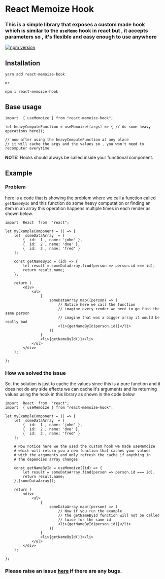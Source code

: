 # React Memoize Hook

### This is a simple library that exposes a custom made hook which is similar to the `useMemo` hook in react but , it accepts parameters so , it's flexible and easy enough to use anywhere

[![npm version](https://badge.fury.io/js/react-memoize-hook.svg)](https://badge.fury.io/js/react-memoize-hook)

## Installation

```
yarn add react-memoize-hook

or

npm i react-memoize-hook
```

## Base usage

```
import  { useMemoize } from "react-memoize-hook";

let heavyComputeFunction = useMemoize((args) => { // do some heavy operations here});

// now after using the heavyComputeFunction at any place
// it will cache the args and the values so , you won't need to recomputer everytime
```

**NOTE:** Hooks should always be called inside your functional component.

## Example

### Problem

here is a code that is showing the problem where we call a function called `getNameById`
and this function do some heavy computation or finding an item in an array
this operation happens multiple times in each render as shown below.

```
import  React  from  "react";

let myExampleComponent = () => {
	let  someDataArray  = [
		{  id:  1 , name: 'john' },
		{  id:  2 , name: 'doe' },
		{  id:  3 , name: 'fred' }
	];

	const getNameById = (id) => {
		let result = someDataArray.find(person => person.id === id);
		return result.name;
	};

	return (
		<div>
			<ul>
				{
					someDataArray.map((person) => (
						// Notice here we call the function
						// imagine every render we need to go find the same person
						// imagine that was a bigger array it would be really bad
						<li>{getNameById(person.id)}</li>
					))
				}
				<li>{getNameById()}</li>
			</ul>
		</div>
	);

};
```

### How we solved the issue

So, the solution is just to cache the values since this is a pure function and it does not do
any side effects we can cache it's arguments and its returning values using the hook in this library
as shown in the code below

```
import  React  from  "react";
import  { useMemoize } from "react-memoize-hook";

let myExampleComponent = () => {
	let  someDataArray  = [
		{  id:  1 , name: 'john' },
		{  id:  2 , name: 'doe' },
		{  id:  3 , name: 'fred' }
	];

	# Now notice here we the used the custom hook we made useMemoize
	# which will return you a new function that caches your values
	# with the arguments and only refresh the cache if anything in
	# the depencies array changes

	const getNameById = useMemoize((id) => {
		let result = someDataArray.find(person => person.id === id);
		return result.name;
	},[someDataArray]);

	return (
		<div>
			<ul>
				{
					someDataArray.map((person) => (
						// Now if you run the example
						// the getNameById function will not be called
						// twice for the same id
						<li>{getNameById(person.id)}</li>
					))
				}
				<li>{getNameById()}</li>
			</ul>
		</div>
	);

};
```

### Please raise an issue [here](https://github.com/abdoolly/react-memoize-hook/issues) if there are any bugs.
